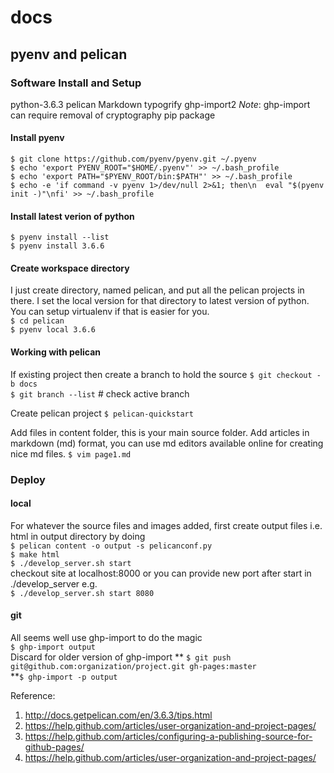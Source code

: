# docs
## pyenv and pelican

### Software Install and Setup
  python-3.6.3 pelican Markdown typogrify ghp-import2 *Note*: ghp-import can require removal of cryptography pip package
  
#### Install pyenv
  `$ git clone https://github.com/pyenv/pyenv.git ~/.pyenv` <br> 
  `$ echo 'export PYENV_ROOT="$HOME/.pyenv"' >> ~/.bash_profile` <br>
  `$ echo 'export PATH="$PYENV_ROOT/bin:$PATH"' >> ~/.bash_profile` <br>
  `$ echo -e 'if command -v pyenv 1>/dev/null 2>&1; then\n  eval "$(pyenv init -)"\nfi' >> ~/.bash_profile` <br>
#### Install latest verion of python 
  `$ pyenv install --list` <br>
  `$ pyenv install 3.6.6` <br>
#### Create workspace directory
  I just create directory, named pelican, and put all the pelican projects in there. I set the local version for that
  directory to latest version of python. You can setup virtualenv if that is easier for you. <br>
  `$ cd pelican` <br>
  `$ pyenv local 3.6.6` <br>
  
#### Working with pelican 
  If existing project then create a branch to hold the source
  `$ git checkout -b docs` </br>
  `$ git branch --list` # check active branch </br>
  
  Create pelican project
  `$ pelican-quickstart`
  
  Add files in content folder, this is your main source folder. Add articles in markdown (md) format, you can use md editors
  available online for creating nice md files.
  `$ vim page1.md`
  
### Deploy
  #### local
  For whatever the source files and images added, first create output files i.e. html in output directory
  by doing </br>
  `$ pelican content -o output -s pelicanconf.py` </br>
  `$ make html` </br>
  `$ ./develop_server.sh start` </br>
  checkout site at localhost:8000 or you can provide new port after start in ./develop_server e.g. </br>
  `$ ./develop_server.sh start 8080` </br>
   
   #### git
   All seems well use ghp-import to do the magic </br>
  `$ ghp-import output` </br>
  Discard for older version of ghp-import ** `$ git push git@github.com:organization/project.git gh-pages:master` </br>
  **`$ ghp-import -p output` </br>

  Reference: 
  1. http://docs.getpelican.com/en/3.6.3/tips.html
  2. https://help.github.com/articles/user-organization-and-project-pages/
  3. https://help.github.com/articles/configuring-a-publishing-source-for-github-pages/
  4. https://help.github.com/articles/user-organization-and-project-pages/
